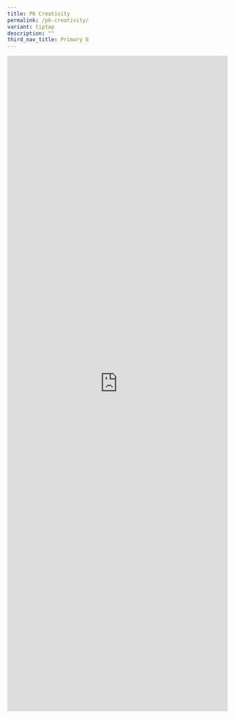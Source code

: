 ```yaml
---
title: P6 Creativity
permalink: /p6-creativity/
variant: tiptap
description: ""
third_nav_title: Primary 6
---
```

<div class="iframe-wrapper">
<iframe height="1500" width="100%" allowfullscreen="true" frameborder="0" src="https://docs.google.com/document/d/e/2PACX-1vQxvohjCLIySkYSBeOS0hMMZedqPDrs5EZCkd1fbbUjHeHK58yleDa0mjALi61tDA/pub?embedded=true"></iframe>
</div>
<p></p>